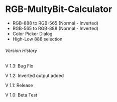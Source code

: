 # RGB-MultyBit-Calculator

- RGB-888 to RGB-565 (Normal - Inverted)
- RGB-565 to RGB-888 (Normal - Inverted)
- Color Picker Dialog
- High-Low 888 selection


###### Version History

V 1.3: Bug Fix

V 1.2: Inverted output added

V 1.1: Release

V 1.0: Beta Test
